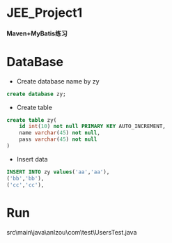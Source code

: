 # JEE_Project1
#### Maven+MyBatis练习

# DataBase
- Create database name by zy
```sql
create database zy;
```
- Create table
```sql
create table zy(
    id int(10) not null PRIMARY KEY AUTO_INCREMENT, 
    name varchar(45) not null, 
    pass varchar(45) not null
)
```
- Insert data
```sql
INSERT INTO zy values('aa','aa'),
('bb','bb'),
('cc','cc'),
```
# Run   
src\main\java\anlzou\com\test\UsersTest.java
